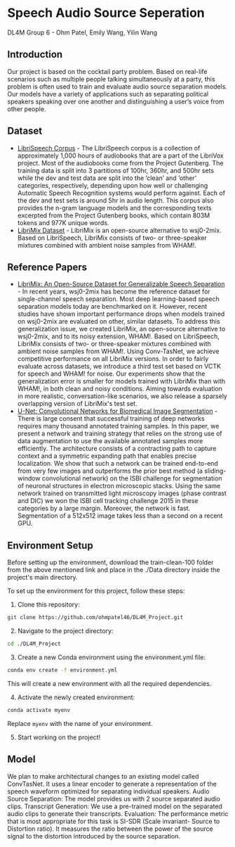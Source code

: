# Speech Audio Source Seperation

DL4M Group 6 - Ohm Patel, Emily Wang, Yilin Wang

## Introduction
Our project is based on the cocktail party problem. Based on real-life scenarios such as multiple people talking simultaneously at a party, this problem is often used to train and evaluate audio source separation models. Our models have a variety of applications such as separating political speakers speaking over one another and distinguishing a user’s voice from other people.

## Dataset

- [LibriSpeech Corpus](https://www.openslr.org/12) - The LibriSpeech corpus is a collection of approximately 1,000 hours of audiobooks that are a part of the LibriVox project. Most of the audiobooks come from the Project Gutenberg. The training data is split into 3 partitions of 100hr, 360hr, and 500hr sets while the dev and test data are split into the ’clean’ and ’other’ categories, respectively, depending upon how well or challenging Automatic Speech Recognition systems would perform against. Each of the dev and test sets is around 5hr in audio length. This corpus also provides the n-gram language models and the corresponding texts excerpted from the Project Gutenberg books, which contain 803M tokens and 977K unique words.
- [LibriMix Dataset](https://github.com/JorisCos/LibriMix) - LibriMix is an open-source alternative to wsj0-2mix. Based on LibriSpeech, LibriMix consists of two- or three-speaker mixtures combined with ambient noise samples from WHAM!.

## Reference Papers

- [LibriMix: An Open-Source Dataset for Generalizable Speech Separation](https://doi.org/10.48550/arXiv.2005.11262) - In recent years, wsj0-2mix has become the reference dataset for single-channel speech separation. Most deep learning-based speech separation models today are benchmarked on it. However, recent studies have shown important performance drops when models trained on wsj0-2mix are evaluated on other, similar datasets. To address this generalization issue, we created LibriMix, an open-source alternative to wsj0-2mix, and to its noisy extension, WHAM!. Based on LibriSpeech, LibriMix consists of two- or three-speaker mixtures combined with ambient noise samples from WHAM!. Using Conv-TasNet, we achieve competitive performance on all LibriMix versions. In order to fairly evaluate across datasets, we introduce a third test set based on VCTK for speech and WHAM! for noise. Our experiments show that the generalization error is smaller for models trained with LibriMix than with WHAM!, in both clean and noisy conditions. Aiming towards evaluation in more realistic, conversation-like scenarios, we also release a sparsely overlapping version of LibriMix's test set.
- [U-Net: Convolutional Networks for Biomedical Image Segmentation](https://doi.org/10.48550/arXiv.1505.04597) - There is large consent that successful training of deep networks requires many thousand annotated training samples. In this paper, we present a network and training strategy that relies on the strong use of data augmentation to use the available annotated samples more efficiently. The architecture consists of a contracting path to capture context and a symmetric expanding path that enables precise localization. We show that such a network can be trained end-to-end from very few images and outperforms the prior best method (a sliding-window convolutional network) on the ISBI challenge for segmentation of neuronal structures in electron microscopic stacks. Using the same network trained on transmitted light microscopy images (phase contrast and DIC) we won the ISBI cell tracking challenge 2015 in these categories by a large margin. Moreover, the network is fast. Segmentation of a 512x512 image takes less than a second on a recent GPU.

## Environment Setup
Before setting up the environment, download the train-clean-100 folder from the above mentioned link and place in the ./Data directory inside the project's main directory.

To set up the environment for this project, follow these steps:

1. Clone this repository:
```bash
git clone https://github.com/ohmpatel46/DL4M_Project.git
```

2. Navigate to the project directory:
```bash
cd ./DL4M_Project
```

3. Create a new Conda environment using the environment.yml file:
```bash
conda env create -f environment.yml
```
This will create a new environment with all the required dependencies.


4. Activate the newly created environment:
```bash
conda activate myenv
```
Replace `myenv` with the name of your environment.


5. Start working on the project!

## Model
We plan to make architectural changes to an existing model called ConvTasNet. It uses a linear encoder to generate a representation of the speech waveform optimized for separating individual speakers. 
Audio Source Separation: The model provides us with 2 source separated audio clips.
Transcript Generation: We use a pre-trained model on the separated audio clips to generate their transcripts.
Evaluation: The performance metric that is most appropriate for this task is SI-SDR (Scale invariant- Source to Distortion ratio). It measures the ratio between the power of the source signal to the distortion introduced by the source separation.
